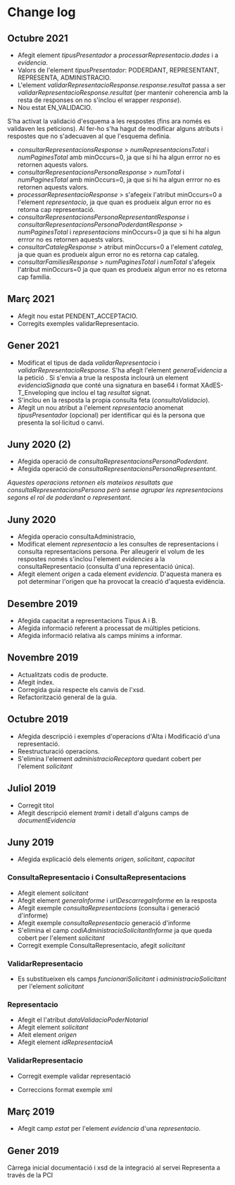 # Change log

## Octubre 2021
- Afegit element _tipusPresentador_ a _processarRepresentacio.dades_ i a _evidencia_.
- Valors de l'element _tipusPresentador_: PODERDANT, REPRESENTANT, REPRESENTA, ADMINISTRACIO.
- L'element _validarRepresentacioResponse.response.resultat_ passa a ser _validarRepresentacioResponse.resultat_ (per mantenir coherencia amb la resta de responses on no s'inclou el wrapper _response_).
- Nou estat EN_VALIDACIO.

S'ha activat la validació d'esquema a les respostes (fins ara només es validaven les peticions). Al fer-ho s'ha hagut de modificar alguns atributs i respostes que no s'adecuaven al que l'esquema definia.
- _consultarRepresentacionsResponse_ > _numRepresentacionsTotal_ i _numPaginesTotal_ amb minOccurs=0, ja que si hi ha algun errror no es retornen aquests valors.
- _consultarRepresentacionsPersonaResponse_ > _numTotal_ i _numPaginesTotal_ amb minOccurs=0, ja que si hi ha algun errror no es retornen aquests valors.
- _processarRepresentacioResponse_ > s'afegeix l'atribut minOccurs=0 a l'element _representacio_, ja que quan es produeix algun error no es retorna cap representació.
- _consultarRepresentacionsPersonaRepresentantResponse_ i _consultarRepresentacionsPersonaPoderdantResponse_ > _numPaginesTotal_ i _representacions_ minOccurs=0 ja que si hi ha algun errror no es retornen aquests valors.
- _consultarCatalegResponse_ > atribut minOccurs=0 a l'element _cataleg_, ja que quan es produeix algun error no es retorna cap cataleg.
- _consultarFamiliesResponse_ > _numPaginesTotal_ i _numTotal_ s'afegeix l'atribut minOccurs=0 ja que quan es produeix algun error no es retorna cap familia.

## Març 2021
- Afegit nou estat PENDENT_ACCEPTACIO.
- Corregits exemples validarRepresentacio.

## Gener 2021
- Modificat el tipus de dada _validarRepresentacio_ i _validarRepresentacioResponse_. S'ha afegit l'element _generaEvidencia_ a la petició . Si s'envia a true la resposta inclourà un element _evidenciaSignada_ que conté una signatura en base64 i format XAdES-T_Enveloping que inclou el tag _resultat_ signat.
- S'inclou en la resposta la propia consulta feta (_consultaValidacio_).
- Afegit un nou atribut a l'element _representacio_ anomenat _tipusPresentador_ (opcional) per identificar qui és la persona que presenta la sol·licitud o canvi.


## Juny 2020 (2)
- Afegida operació de _consultaRepresentacionsPersonaPoderdant_.
- Afegida operació de _consultaRepresentacionsPersonaRepresentant_.

_Aquestes operacions retornen els mateixos resultats que _consultaRepresentacionsPersona_ però sense agrupar les representacions segons el rol de poderdant o representant._

## Juny 2020
- Afegida operacio consultaAdministracio,
- Modificat element _representacio_ a les consultes de representacions i consulta representacions persona. Per alleugerir el volum de les respostes només s'inclou l'element _evidencies_ a la consultaRepresentacio (consulta d'una representació única).
- Afegit element _origen_ a cada element _evidencia_. D'aquesta manera es pot determinar l'origen que ha provocat la creació d'aquesta evidència.

## Desembre 2019
- Afegida capacitat a representacions Tipus A i B.
- Afegida informació referent a processat de múltiples peticions.
- Afegida informació relativa als camps mínims a informar.

## Novembre 2019
- Actualitzats codis de producte.
- Afegit índex.
- Corregida guia respecte els canvis de l'xsd.
- Refactorització general de la guia.

## Octubre 2019
- Afegida descripció i exemples d'operacions d'Alta i Modificació d'una representació.
- Reestructuració operacions.
- S'elimina l'element _administracioReceptora_ quedant cobert per l'element _solicitant_

## Juliol 2019
- Corregit titol
- Afegit descripció element _tramit_ i detall d'alguns camps de _documentEvidencia_

## Juny 2019
- Afegida explicació dels elements _origen_, _solicitant_, _capacitat_

### ConsultaRepresentacio i ConsultaRepresentacions
- Afegit element _solicitant_
- Afegit element _generaInforme_ i _urlDescarregaInforme_ en la resposta
- Afegit exemple _consultaRepresentacions_ (consulta i  generació d'informe)
- Afegit exemple _consultaRepresentacio_ generació d'informe
- S'elimina el camp _codiAdministracioSolicitantInforme_ ja que queda cobert per l'element _solicitant_
- Corregit exemple ConsultaRepresentacio, afegit _solicitant_
### ValidarRepresentacio
- Es substitueixen els camps _funcionariSolicitant_ i _administracioSolicitant_ per l'element _solicitant_

### Representacio
- Afegit el l'atribut _dataValidacioPoderNotarial_
- Afegit element _solicitant_
- Afeit element _origen_
- Afegit element _idRepresentacioA_

### ValidarRepresentacio
- Corregit exemple validar representació

- Correccions format exemple xml

## Març 2019
- Afegit camp _estat_ per l'element _evidencia_ d'una _representacio_.

## Gener 2019
Càrrega inicial documentació i xsd de la integració al servei Representa a través de la PCI
